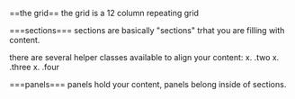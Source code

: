 ==the grid==
the grid is a 12 column repeating grid

===sections===
sections are basically "sections" trhat you are filling with content.

there are several helper classes available to align your content:
	x. .two 
	x. .three
	x. .four

===panels===
panels hold your content, panels belong inside of sections.
